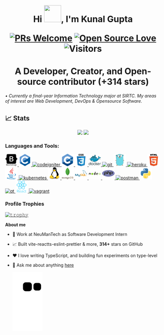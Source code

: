 <img align="right" alt="" width="400" src="https://www.linkedin.com/in/thekunal/detail/background-image/">
<!-- <img align="right" src="https://raw.githubusercontent.com/akshitagupta15june/akshitagupta15june/master/200w.webp" width="210px" style="max-width:100%;" /> -->
<h1 align="center">Hi <img src="https://github.com/mitul3737/mitul3737/blob/main/Wave.gif" height="55px" width="55px">, I'm Kunal Gupta



[![PRs Welcome](https://img.shields.io/badge/PRs-welcome-brightgreen.svg?style=flat&logo=github)](https://github.com/TheSwordBreaker)
[![Open Source Love](https://badges.frapsoft.com/os/v2/open-source.svg?v=103)](https://github.com/TheSwordBreaker)
<img alt="Visitors" src="https://komarev.com/ghpvc/?username=TheSwordBreaker&style=flat&labelColor=black&logo=github&label=PROFILE+VIEWS&color=29bf12"/>

</h1>


<h1 align="center">A Developer, Creator, and Open-source contributor (+314 stars)</h1>
		
###### • Currently a final-year Information Technology major at SIRTC. My areas of interest are Web Development,  DevOps & Opensource Software.


  ## 📈 Stats
<p align="center">
	
  <img width="48%" src="https://github-readme-stats.vercel.app/api?username=TheSwordBreaker&show_icons=true&theme=tokyonight" />
  <img width="48%" src="https://github-readme-streak-stats.herokuapp.com/?user=TheSwordBreaker&theme=tokyonight" />
</p>


<h3 align="left">Languages and Tools:</h3>
<p align="left"><a href="https://getbootstrap.com" target="_blank"> <img src="https://raw.githubusercontent.com/devicons/devicon/master/icons/bootstrap/bootstrap-plain-wordmark.svg" alt="bootstrap" width="40" height="40"/> </a> <a href="https://www.cprogramming.com/" target="_blank"> <img src="https://raw.githubusercontent.com/devicons/devicon/master/icons/c/c-original.svg" alt="c" width="40" height="40"/> </a> <a href="https://codeigniter.com" target="_blank"> <img src="https://cdn.worldvectorlogo.com/logos/codeigniter.svg" alt="codeigniter" width="40" height="40"/> </a> <a href="https://www.w3schools.com/cpp/" target="_blank"> <img src="https://raw.githubusercontent.com/devicons/devicon/master/icons/cplusplus/cplusplus-original.svg" alt="cplusplus" width="40" height="40"/> </a> <a href="https://www.w3schools.com/css/" target="_blank"> <img src="https://raw.githubusercontent.com/devicons/devicon/master/icons/css3/css3-original-wordmark.svg" alt="css3" width="40" height="40"/> </a> <a href="https://www.docker.com/" target="_blank"> <img src="https://raw.githubusercontent.com/devicons/devicon/master/icons/docker/docker-original-wordmark.svg" alt="docker" width="40" height="40"/> </a> <a href="https://git-scm.com/" target="_blank"> <img src="https://www.vectorlogo.zone/logos/git-scm/git-scm-icon.svg" alt="git" width="40" height="40"/> </a> <a href="https://golang.org" target="_blank"> <img src="https://raw.githubusercontent.com/devicons/devicon/master/icons/go/go-original.svg" alt="go" width="40" height="40"/> </a> <a href="https://heroku.com" target="_blank"> <img src="https://www.vectorlogo.zone/logos/heroku/heroku-icon.svg" alt="heroku" width="40" height="40"/> </a> <a href="https://www.w3.org/html/" target="_blank"> <img src="https://raw.githubusercontent.com/devicons/devicon/master/icons/html5/html5-original-wordmark.svg" alt="html5" width="40" height="40"/> </a> <a href="https://www.java.com" target="_blank"> <img src="https://raw.githubusercontent.com/devicons/devicon/master/icons/java/java-original.svg" alt="java" width="40" height="40"/> </a> <a href="https://developer.mozilla.org/en-US/docs/Web/JavaScript" target="_blank"> </a> <a href="https://kubernetes.io" target="_blank"> <img src="https://www.vectorlogo.zone/logos/kubernetes/kubernetes-icon.svg" alt="kubernetes" width="40" height="40"/> </a> <a href="https://www.linux.org/" target="_blank"> <img src="https://raw.githubusercontent.com/devicons/devicon/master/icons/linux/linux-original.svg" alt="linux" width="40" height="40"/> </a> <a href="https://www.mongodb.com/" target="_blank"> <img src="https://raw.githubusercontent.com/devicons/devicon/master/icons/mongodb/mongodb-original-wordmark.svg" alt="mongodb" width="40" height="40"/> </a> <a href="https://www.mysql.com/" target="_blank"> <img src="https://raw.githubusercontent.com/devicons/devicon/master/icons/mysql/mysql-original-wordmark.svg" alt="mysql" width="40" height="40"/> </a> <a href="https://nodejs.org" target="_blank"> <img src="https://raw.githubusercontent.com/devicons/devicon/master/icons/nodejs/nodejs-original-wordmark.svg" alt="nodejs" width="40" height="40"/> </a> <a href="https://www.php.net" target="_blank"> <img src="https://raw.githubusercontent.com/devicons/devicon/master/icons/php/php-original.svg" alt="php" width="40" height="40"/> </a> <a href="https://postman.com" target="_blank"> <img src="https://www.vectorlogo.zone/logos/getpostman/getpostman-icon.svg" alt="postman" width="40" height="40"/> </a> <a href="https://www.python.org" target="_blank"> <img src="https://raw.githubusercontent.com/devicons/devicon/master/icons/python/python-original.svg" alt="python" width="40" height="40"/> </a> <a href="https://www.qt.io/" target="_blank"> <img src="https://upload.wikimedia.org/wikipedia/commons/0/0b/Qt_logo_2016.svg" alt="qt" width="40" height="40"/> </a> <a href="https://reactjs.org/" target="_blank"> <img src="https://raw.githubusercontent.com/devicons/devicon/master/icons/react/react-original-wordmark.svg" alt="react" width="40" height="40"/><a href="https://www.vagrantup.com/" target="_blank"> <img src="https://www.vectorlogo.zone/logos/vagrantup/vagrantup-icon.svg" alt="vagrant" width="40" height="40"/> </a></p> 




  
### Profile Trophies

<!-- [![trophy](https://github-profile-trophy.vercel.app/?username=G-Sudarshan)](https://github.com/ryo-ma/github-profile-trophy) -->

 
[![𝚝𝚛𝚘𝚙𝚑𝚢](https://github-profile-trophy.vercel.app/?username=TheSwordBreaker&column=8&margin-w=15&margin-h=15&no-bg=true&no-frame=true&theme=juicyfresh)](https://github.com/TheSwordBreaker)


  


**About me**

- 💼 Work at NeuManTech as Software Development Intern

- 📈 Built vite-reactts-eslint-prettier & more, **314+** stars on GitHub

- ❤️ I love writing TypeScript, and building fun experiments on type-level

- 💬 Ask me about anything [here](https://github.com/TheSwordBreaker/TheSwordBreaker/issues)







  ![Snake animation](https://github.com/TheSwordBreaker/TheSwordBreaker/blob/output/github-contribution-grid-snake2.svg)
 
